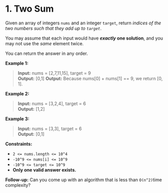 # 1. Two Sum  

<div>

Given an array of integers `nums` and an integer `target`, return _indices of the two numbers such that they add up to `target`_.

You may assume that each input would have **_exactly_ one solution**, and you may not use the _same_ element twice.

You can return the answer in any order.

**Example 1:**
> **Input:** nums = [2,7,11,15], target = 9  
> **Output:** [0,1]
> **Output:** Because nums[0] + nums[1] == 9, we return [0, 1].

**Example 2:**
> **Input:** nums = [3,2,4], target = 6  
> **Output:** [1,2]

**Example 3:**
> **Input:** nums = [3,3], target = 6  
> **Output:** [0,1]

**Constraints:**
* `2 <= nums.length <= 10^4`
* `-10^9 <= nums[i] <= 10^9`
* `-10^9 <= target <= 10^9`
*  **Only one valid answer exists.**

**Follow-up:** Can you come up with an algorithm that is less than `O(n^2)`time complexity?